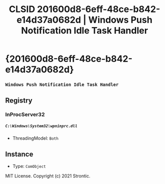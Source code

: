 ﻿---
title: "CLSID 201600d8-6eff-48ce-b842-e14d37a0682d | Windows Push Notification Idle Task Handler"
excerpt: What is COM-Object CLSID 201600d8-6eff-48ce-b842-e14d37a0682d?
---

# {201600d8-6eff-48ce-b842-e14d37a0682d}

### `Windows Push Notification Idle Task Handler`

## Registry


### InProcServer32

##### `C:\Windows\System32\wpninprc.dll`
* ThreadingModel: `Both`

## Instance

* Type: `ComObject`

MIT License. Copyright (c) 2021 Strontic.


